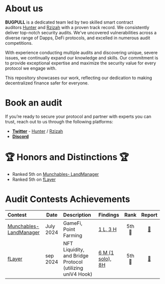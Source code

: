 # About us

**BUGPULL** is a dedicated team led by two skilled smart contract auditors [Hunter](https://github.com/IlIlHunterlIlI/audits) and [Rzizah](https://github.com/rzizah/audits) with a proven track record. We consistently deliver top-notch security audits. We've uncovered vulnerabilities across a diverse range of Dapps, DeFi protocols, and excelled in numerous audit competitions.

With experience conducting multiple audits and discovering unique, severe issues, we continually expand our knowledge and skills. Our commitment is to provide exceptional expertise and maximize the security value for every protocol we engage with.

This repository showcases our work, reflecting our dedication to making decentralized finance safer for everyone.


# Book an audit

If you’re ready to secure your protocol and partner with experts you can trust, reach out to us through the following platforms:

- [**Twitter**](https://x.com/bugpull) - [Hunter](https://x.com/IlIlHunterlIlI) / [Rzizah](https://x.com/rzizah_)
- [**Discord**](https://discord.com/users/1285983684565930025)


# 🏆 Honors and Distinctions 🏆


- Ranked 5th on [Munchables- LandManager](https://code4rena.com/audits/2024-07-munchables)
- Ranked 5th on [fLayer](https://audits.sherlock.xyz/contests/468?filter=results)

# Audit Contests Achievements

| Contest                                                                    | Date      | Description                                               | Findings                                       |  Rank  |                         Report                         |
| :------------------------------------------------------------------------- | --------- | :-------------------------------------------------------- | :--------------------------------------------- | :----: | :----------------------------------------------------: |
| [Munchables- LandManager](https://code4rena.com/audits/2024-07-munchables) | July 2024 | GameFi, Point Farming                                     | [1 L, 3 H](/Contests/2024-07-munchables.md)    | 5th 🏅 | [📄](https://code4rena.com/reports/2024-07-munchables) |
| [fLayer](https://audits.sherlock.xyz/contests/468?filter=results)          | sep 2024  | NFT Liquidity, and Bridge Protocol (utilizing uniV4 Hook) | [6 M (1 solo), 8H](/Contests/2024-08-flayer.md) | 5th 🏅 | [📄](https://audits.sherlock.xyz/contests/468/report)  |
